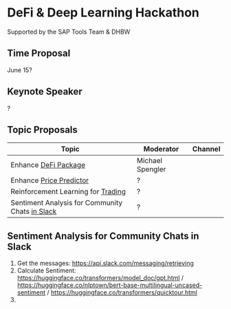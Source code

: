 # DeFi & Deep Learning Hackathon

Supported by the SAP Tools Team & DHBW 

## Time Proposal
June 15?

## Keynote Speaker
?

## Topic Proposals

| Topic | Moderator | Channel |
|-------|-----------|---------|
| Enhance [DeFi Package](https://www.npmjs.com/package/decentralized-finance-defi) | Michael Spengler | |
| Enhance [Price Predictor](https://github.com/michael-spengler/ml-server/blob/master/technical/service.go) | ? | |
| Reinforcement Learning for [Trading](https://github.com/DHBWMannheim/MachineLearning) | ? | |
| Sentiment Analysis for Community Chats [in Slack](https://github.com/michael-spengler/slack-channel-sentiment-analyzer/blob/main/README.md) | ? | |


## Sentiment Analysis for Community Chats in Slack
1. Get the messages: https://api.slack.com/messaging/retrieving
2. Calculate Sentiment: https://huggingface.co/transformers/model_doc/gpt.html / https://huggingface.co/nlptown/bert-base-multilingual-uncased-sentiment / https://huggingface.co/transformers/quicktour.html
3. 
